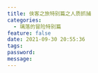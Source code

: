 ```yaml
---
title: 侠客之旅特别篇之人质抓捕
categories:
  - 璃落的冒险特别篇
feature: false
date: 2021-09-30 20:55:36
tags:
password:
message:
---
```


<!-- toc -->

